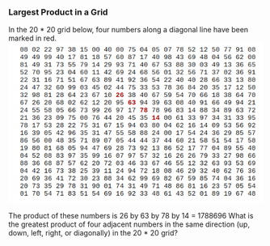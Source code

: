 ### Largest Product in a Grid

In the 20 \* 20 grid below, four numbers along a diagonal line have been marked in red.
![Getting Started](./image.png)

The product of these numbers is 26 by 63 by 78 by 14 = 1788696
What is the greatest product of four adjacent numbers in the same direction (up, down, left, right, or diagonally) in the 20 \* 20 grid?
